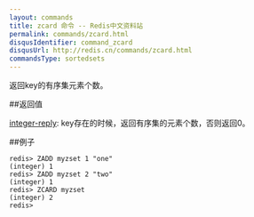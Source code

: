 ```yaml
---
layout: commands
title: zcard 命令 -- Redis中文资料站
permalink: commands/zcard.html
disqusIdentifier: command_zcard
disqusUrl: http://redis.cn/commands/zcard.html
commandsType: sortedsets
---
```


返回key的有序集元素个数。

##返回值

[integer-reply](/topics/protocol#integer-reply): key存在的时候，返回有序集的元素个数，否则返回0。

##例子

	redis> ZADD myzset 1 "one"
	(integer) 1
	redis> ZADD myzset 2 "two"
	(integer) 1
	redis> ZCARD myzset
	(integer) 2
	redis> 